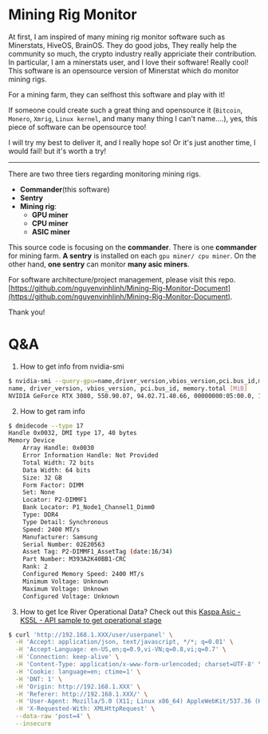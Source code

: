 # Mining Rig Monitor

At first, I am inspired of many mining rig monitor software such as Minerstats, HiveOS, BrainOS. They do good jobs, They really help the community so much, the crypto industry really appriciate their contribution. In particular, I am a minerstats user, and I love their software! Really cool! This software is an opensource version of Minerstat which do monitor mining rigs.

For a mining farm, they can selfhost this software and play with it!

If someone could create such a great thing and opensource it (`Bitcoin`, `Monero`, `Xmrig`, `Linux kernel`, and many many thing I can't name....), yes, this piece of software can be opensource too!

I will try my best to deliver it, and I really hope so! Or it's just another time, I would fail! but it's worth a try!

----

There are two three tiers regarding monitoring mining rigs.

- **Commander**(this software)
- **Sentry**
- **Mining rig**:
  - **GPU miner**
  - **CPU miner**
  - **ASIC miner**

This source code is focusing on the **commander**. There is one **commander** for mining farm. **A sentry** is installed on each `gpu miner/ cpu miner`. On the other hand, **one sentry** can monitor **many asic miners**.

For software architecture/project management, please visit this repo. [https://github.com/nguyenvinhlinh/Mining-Rig-Monitor-Document](https://github.com/nguyenvinhlinh/Mining-Rig-Monitor-Document).

Thank you!



# Q&A

1. How to get info from nvidia-smi
```bash
$ nvidia-smi --query-gpu=name,driver_version,vbios_version,pci.bus_id,memory.total --format=csv
name, driver_version, vbios_version, pci.bus_id, memory.total [MiB]
NVIDIA GeForce RTX 3080, 550.90.07, 94.02.71.40.66, 00000000:05:00.0, 10240 MiB
```
2. How to get ram info
```bash
$ dmidecode --type 17
Handle 0x0032, DMI type 17, 40 bytes
Memory Device
	Array Handle: 0x0030
	Error Information Handle: Not Provided
	Total Width: 72 bits
	Data Width: 64 bits
	Size: 32 GB
	Form Factor: DIMM
	Set: None
	Locator: P2-DIMMF1
	Bank Locator: P1_Node1_Channel1_Dimm0
	Type: DDR4
	Type Detail: Synchronous
	Speed: 2400 MT/s
	Manufacturer: Samsung
	Serial Number: 02E20563
	Asset Tag: P2-DIMMF1_AssetTag (date:16/34)
	Part Number: M393A2K40BB1-CRC
	Rank: 2
	Configured Memory Speed: 2400 MT/s
	Minimum Voltage: Unknown
	Maximum Voltage: Unknown
	Configured Voltage: Unknown
```

3. How to get Ice River Operational Data?
Check out this [Kaspa Asic - KS5L - API sample to get operational stage](https://hexalink.xyz/mining-rig/2024/07/15/Kaspa-Asic-KS5L-API-sample-to-get-operational-stage.html)

``` sh
$ curl 'http://192.168.1.XXX/user/userpanel' \
  -H 'Accept: application/json, text/javascript, */*; q=0.01' \
  -H 'Accept-Language: en-US,en;q=0.9,vi-VN;q=0.8,vi;q=0.7' \
  -H 'Connection: keep-alive' \
  -H 'Content-Type: application/x-www-form-urlencoded; charset=UTF-8' \
  -H 'Cookie: language=en; ctime=1' \
  -H 'DNT: 1' \
  -H 'Origin: http://192.168.1.XXX' \
  -H 'Referer: http://192.168.1.XXX/' \
  -H 'User-Agent: Mozilla/5.0 (X11; Linux x86_64) AppleWebKit/537.36 (KHTML, like Gecko) Chrome/126.0.0.0 Safari/537.36' \
  -H 'X-Requested-With: XMLHttpRequest' \
  --data-raw 'post=4' \
  --insecure
```
